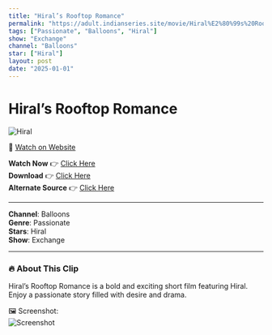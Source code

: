 ```yaml
---
title: "Hiral’s Rooftop Romance"
permalink: "https://adult.indianseries.site/movie/Hiral%E2%80%99s%20Rooftop%20Romance"
tags: ["Passionate", "Balloons", "Hiral"]
show: "Exchange"
channel: "Balloons"
star: ["Hiral"]
layout: post
date: "2025-01-01"
---
```


# Hiral’s Rooftop Romance

![Hiral](https://shorts.desisins.com/wp-content/uploads/2024/01/Hirals-Rooftop-Romance-DesiSins.com_.jpg)

🔗 [Watch on Website](https://adult.indianseries.site/movie/Hiral%E2%80%99s%20Rooftop%20Romance)

**Watch Now** 👉 [Click Here](https://adult.indianseries.site/movie/Hiral%E2%80%99s%20Rooftop%20Romance)  
**Download** 👉 [Click Here](https://adult.indianseries.site/movie/Hiral%E2%80%99s%20Rooftop%20Romance)  
**Alternate Source** 👉 [Click Here](https://adult.indianseries.site/movie/Hiral%E2%80%99s%20Rooftop%20Romance)

---

**Channel**: Balloons  
**Genre**: Passionate  
**Stars**: Hiral  
**Show**: Exchange

---

### 🔥 About This Clip

Hiral’s Rooftop Romance is a bold and exciting short film featuring Hiral. Enjoy a passionate story filled with desire and drama.
 
🖼️ Screenshot:  
![Screenshot](https://shorts.desisins.com/wp-content/uploads/2024/01/Hirals-Rooftop-Romance-DesiSins.com_.jpg)
